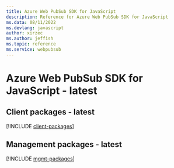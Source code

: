 ```yaml
---
title: Azure Web PubSub SDK for JavaScript
description: Reference for Azure Web PubSub SDK for JavaScript
ms.data: 08/11/2022
ms.devlang: javascript
author: xirzec
ms.author: jeffish
ms.topic: reference
ms.service: webpubsub
---
```

# Azure Web PubSub SDK for JavaScript - latest

## Client packages - latest
[!INCLUDE [client-packages](web-pubsub-client-index.md)]
## Management packages - latest
[!INCLUDE [mgmt-packages](web-pubsub-mgmt-index.md)]